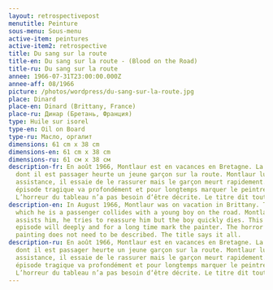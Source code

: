 ```yaml
---
layout: retrospectivepost
menutitle: Peinture
sous-menu: Sous-menu
active-item: peintures
active-item2: retrospective
title: Du sang sur la route
title-en: Du sang sur la route - (Blood on the Road)
title-ru: Du sang sur la route
annee: 1966-07-31T23:00:00.000Z
annee-aff: 08/1966
picture: /photos/wordpress/du-sang-sur-la-route.jpg
place: Dinard
place-en: Dinard (Brittany, France)
place-ru: Динар (Бретань, Франция)
type: Huile sur isorel
type-en: Oil on Board
type-ru: Масло, оргалит
dimensions: 61 cm x 38 cm
dimensions-en: 61 cm x 38 cm
dimensions-ru: 61 см x 38 см
description-fr: En août 1966, Montlaur est en vacances en Bretagne. La voiture
  dont il est passager heurte un jeune garçon sur la route. Montlaur lui porte
  assistance, il essaie de le rassurer mais le garçon meurt rapidement. Cet
  épisode tragique va profondément et pour longtemps marquer le peintre.
  L’horreur du tableau n’a pas besoin d‘être décrite. Le titre dit tout.
description-en: In August 1966, Montlaur was on vacation in Brittany. The car in
  which he is a passenger collides with a young boy on the road. Montlaur
  assists him, he tries to reassure him but the boy quickly dies. This tragic
  episode will deeply and for a long time mark the painter. The horror of the
  painting does not need to be described. The title says it all.
description-ru: En août 1966, Montlaur est en vacances en Bretagne. La voiture
  dont il est passager heurte un jeune garçon sur la route. Montlaur lui porte
  assistance, il essaie de le rassurer mais le garçon meurt rapidement. Cet
  épisode tragique va profondément et pour longtemps marquer le peintre.
  L’horreur du tableau n’a pas besoin d‘être décrite. Le titre dit tout.
---
```

